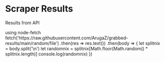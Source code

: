 # Scraper Results

Results from API
<div>
using node-fetch
fetch('https://raw.githubusercontent.com/ArugaZ/grabbed-results/main/random/file')
.then(res => res.text())
.then(body => {
let splitnix = body.split('\n')
let randomnix = splitnix[Math.floor(Math.random() * splitnix.length)]
console.log(randomnix)
})
</div>
